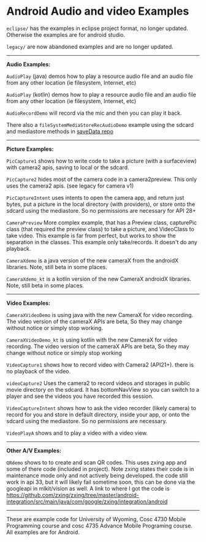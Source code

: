 Android Audio and video Examples
===========

`eclipse/` has the examples in eclipse project format, no longer updated.  Otherwise the examples are for android studio.

`legacy/` are now abandoned examples and are no longer updated.

---

**Audio Examples:**

`AudioPlay` (java) demos how to play a resource audio file and an audio file from any other location (ie filesystem, Internet, etc)

`AudioPlay` (kotlin) demos how to play a resource audio file and an audio file from any other location (ie filesystem, Internet, etc)

`AudioRecordDemo` will record via the mic and then you can play it back.

 There also a `fileSystemMediaStoreRecAudioDemo` example using the sdcard and mediastore methods in [saveData repo](https://github.com/JimSeker/saveData)

---

**Picture Examples:**

`PicCapture1` shows how to write code to take a picture (with a surfaceview) with camera2 apis, saving to local or the sdcard.

`PicCapture2` hides most of the camera code in a camera2preview.  This only uses the camera2 apis.  (see legacy for camera v1)

`PicCaptureIntent` uses intents to open the camera app, and return just bytes, put a picture in the local directory (with providers), or store onto the sdcard using the mediastore.  So no permissions are necessary for API 28+

`CameraPreview` More complex example, that has a Preview class,  capturePic class (that required the preview class) to take a picture, and VideoClass to take video.  This example is far from perfect, but works to show the separation in the classes.  This example only take/records.  It doesn't do any playback.

`CameraXdemo` is a java version of the new cameraX from the androidX libraries.  Note, still beta in some places.

`CameraXdemo_kt` is a kotlin version of the new CameraX androidX libraries.  Note, still beta in some places.

---

**Video Examples:**


`CameraXVideoDemo` is using java with the new CameraX for video recording.   The video version of the cameraX APIs are beta, So they may change without notice or simply stop working.

`CameraXVideoDemo_kt` is using kotlin with the new CameraX for video recording. The video version of the cameraX APIs are beta, So they may change without notice or simply stop working

`VideoCapture1` shows how to record video with Camera2 (API21+).  there is no playback of the video.

`videoCapture2` Uses the camera2 to record videos and storages in public movie directory on the sdcard.  It has bottomNavView so you can switch to a player and see the videos you have recorded this session.



`VideoCaptureIntent` shows how to ask the video recorder (likely camera) to record for you and store in default directory, inside your app, or onto the sdcard using the mediastore.  So no permissions are necessary.

`VideoPlayA` shows and to play a video with a video view.


---

**Other A/V Examples:**


`QRdemo` shows to to create and scan QR codes.  This uses zxing app and some of there code (included in project).  Note zxing states their code is in maintenance mode only and not actively being developed.  the code still work in api 33, but it will likely fail sometime soon, this can be done via the googleapi in mlkit/vision as well.
A link to where I got the code is https://github.com/zxing/zxing/tree/master/android-integration/src/main/java/com/google/zxing/integration/android 


---

These are example code for University of Wyoming, Cosc 4730 Mobile Programming course and cosc 4735 Advance Mobile Programing course. 
All examples are for Android.